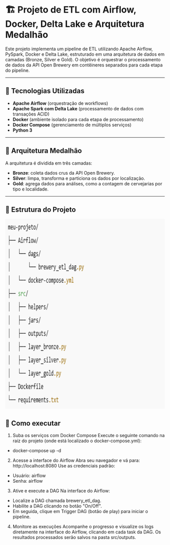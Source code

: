 # 🏗️ Projeto de ETL com Airflow, Docker, Delta Lake e Arquitetura Medalhão

Este projeto implementa um pipeline de ETL utilizando Apache Airflow, PySpark, Docker e Delta Lake, estruturado em uma arquitetura de dados em camadas (Bronze, Silver e Gold). O objetivo é orquestrar o processamento de dados da API Open Brewery em contêineres separados para cada etapa do pipeline.

---

## 🔧 Tecnologias Utilizadas

- **Apache Airflow** (orquestração de workflows)
- **Apache Spark com Delta Lake** (processamento de dados com transações ACID)
- **Docker** (ambiente isolado para cada etapa de processamento)
- **Docker Compose** (gerenciamento de múltiplos serviços)
- **Python 3**

---

## 🧱 Arquitetura Medalhão

A arquitetura é dividida em três camadas:

- **Bronze**: coleta dados crus da API Open Brewery.
- **Silver**: limpa, transforma e particiona os dados por localização.
- **Gold**: agrega dados para análises, como a contagem de cervejarias por tipo e localidade.

---

## 📁 Estrutura do Projeto

<img src="/imgs_png/estrutura_projeto.png" alt="python" height="600" /> 

## 📁 Como executar

1. Suba os serviços com Docker Compose
Execute o seguinte comando na raiz do projeto (onde está localizado o docker-compose.yml):

- docker-compose up -d

2. Acesse a interface do Airflow
Abra seu navegador e vá para: http://localhost:8080
Use as credenciais padrão:

- Usuário: airflow
- Senha: airflow

3. Ative e execute a DAG
Na interface do Airflow:

- Localize a DAG chamada brewery_etl_dag.
- Habilite a DAG clicando no botão "On/Off".
- Em seguida, clique em Trigger DAG (botão de play) para iniciar o pipeline.

4. Monitore as execuções
Acompanhe o progresso e visualize os logs diretamente na interface do Airflow, clicando em cada task da DAG.
Os resultados processados serão salvos na pasta src/outputs.
